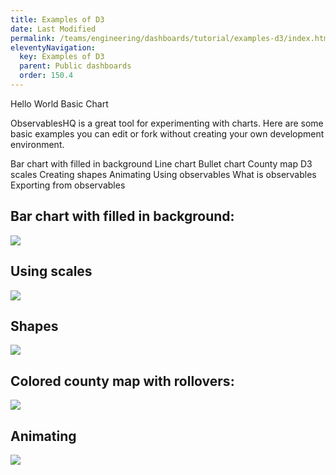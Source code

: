 ```yaml
---
title: Examples of D3
date: Last Modified 
permalink: /teams/engineering/dashboards/tutorial/examples-d3/index.html
eleventyNavigation:
  key: Examples of D3
  parent: Public dashboards
  order: 150.4
---
```


Hello World
Basic Chart

ObservablesHQ is a great tool for experimenting with charts. Here are some basic examples you can edit or fork without creating your own development environment.

Bar chart with filled in background
Line chart
Bullet chart
County map
D3 scales
Creating shapes
Animating
Using observables
    What is observables
    Exporting from observables

## Bar chart with filled in background:

<a href="https://observablehq.com/@aaronhans/test-background-fill"><img src="https://cagov.github.io/covid19.ca.gov-site-handbook/static/img/bar-chart.jpg" /></a>

## Using scales

<a href="https://observablehq.com/@d3/learn-d3-scales?collection=@d3/learn-d3"><img src="https://cagov.github.io/covid19.ca.gov-site-handbook/static/img/d3-scales.jpg" /></a>

## Shapes

<a href="https://observablehq.com/@d3/learn-d3-shapes?collection=@d3/learn-d3"><img src="https://cagov.github.io/covid19.ca.gov-site-handbook/static/img/d3-shapes.jpg" /></a>

## Colored county map with rollovers:

<a href="https://observablehq.com/@aaronhans/ca-county-tiers"><img src="https://cagov.github.io/covid19.ca.gov-site-handbook/static/img/map-viz.jpg" /></a>

## Animating

<a href="https://observablehq.com/@d3/learn-d3-animation?collection=@d3/learn-d3"><img src="https://cagov.github.io/covid19.ca.gov-site-handbook/static/img/d3-anim.jpg" /></a>
